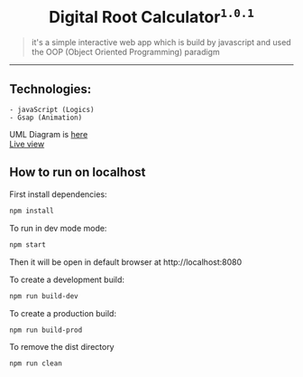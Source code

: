 <h1 align="center">Digital Root Calculator<sup><code>1.0.1</code></sup></h1>

> it's a simple interactive web app which is build by javascript and used the OOP (Object Oriented Programming) paradigm

---

## Technologies:

    - javaScript (Logics)
    - Gsap (Animation)

UML Diagram is [here](https://app.diagrams.net/?src=about#Hfahimfaisaal%2FdigitalRootCalculator%2Fmaster%2FUML.drawio)
<br />
[Live view](https://digitalrootcalculator.netlify.app)

## How to run on localhost

First install dependencies:

```sh
npm install
```

To run in dev mode mode:

```sh
npm start
```

Then it will be open in default browser at http://localhost:8080

To create a development build:

```sh
npm run build-dev
```

To create a production build:

```sh
npm run build-prod
```

To remove the dist directory

```sh
npm run clean
```
